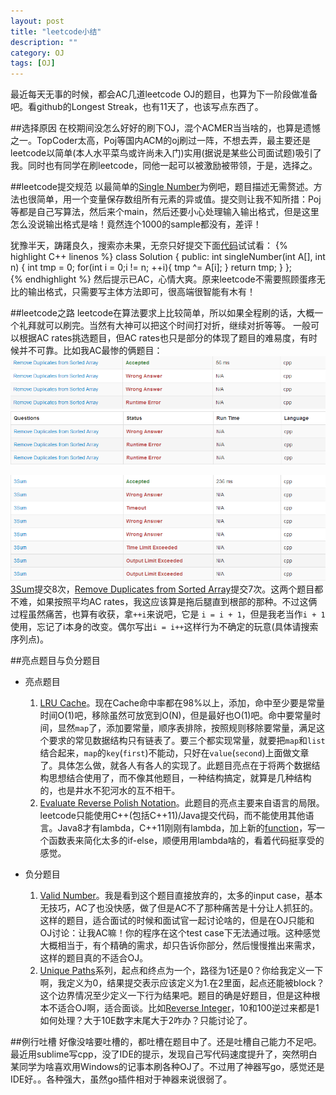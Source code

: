 ```yaml
---
layout: post
title: "leetcode小结"
description: ""
category: OJ
tags: [OJ]
---
```


最近每天无事的时候，都会AC几道leetcode OJ的题目，也算为下一阶段做准备吧。看github的Longest Streak，也有11天了，也该写点东西了。

##选择原因
在校期间没怎么好好的刷下OJ，混个ACMER当当啥的，也算是遗憾之一。TopCoder太高，Poj等国内ACM的oj刷过一阵，不想去弄，最主要还是leetcode以简单(本人水平菜鸟或许尚未入门)实用(据说是某些公司面试题)吸引了我。同时也有同学在刷leetcode，同他一起可以被激励被带领，于是，选择之。

##leetcode提交规范
以最简单的[Single Number](http://oj.leetcode.com/problems/single-number/)为例吧，题目描述无需赘述。方法也很简单，用一个变量保存数组所有元素的异或值。提交则让我不知所措：Poj等都是自己写算法，然后来个main，然后还要小心处理输入输出格式，但是这里怎么没说输出格式是啥！竟然连个1000的sample都没有，差评！

犹豫半天，踌躇良久，搜索亦未果，无奈只好提交下面[代码](https://github.com/chrishine/leetcode/blob/master/Single_Number.cpp)试试看：
{% highlight C++ linenos %}
	class Solution {
	public:
	    int singleNumber(int A[], int n) {
	        int tmp = 0;
	        for(int i = 0;i != n; ++i){
	            tmp ^= A[i];
	        }
	        return tmp;
	    }
	};   
{% endhighlight %} 
然后提示已AC，心情大爽。原来leetcode不需要照顾蛋疼无比的输出格式，只需要写主体方法即可，很高端很智能有木有！

##leetcode之路
leetcode在算法要求上比较简单，所以如果全程刷的话，大概一个礼拜就可以刷完。当然有大神可以把这个时间打对折，继续对折等等。
一般可以根据AC rates挑选题目，但AC rates也只是部分的体现了题目的难易度，有时候并不可靠。比如我AC最惨的俩题目：
![1.2.png](/assets/images/leetcode/1.2.png)
![1.1.png](/assets/images/leetcode/1.1.png)

![2.1.png](/assets/images/leetcode/2.1.png)
[3Sum](http://oj.leetcode.com/problems/3sum/)提交8次，[Remove Duplicates from Sorted Array](http://oj.leetcode.com/problems/remove-duplicates-from-sorted-array/)提交7次。这两个题目都不难，如果按照平均AC rates，我这应该算是拖后腿直到根部的那种。不过这俩过程虽然痛苦，也算有收获，拿```++i```来说吧，它是
```i = i + 1```，但是我老当作```i + 1```使用，忘记了i本身的改变。偶尔写出```i = i++```这样行为不确定的玩意(具体请搜索序列点)。

##亮点题目与负分题目
+ 亮点题目  
    1. [LRU Cache](http://oj.leetcode.com/problems/lru-cache/)。现在Cache命中率都在98%以上，添加，命中至少要是常量时间O(1)吧，移除虽然可放宽到O(N)，但是最好也O(1)吧。命中要常量时间，显然```map```了，添加要常量，顺序表排除，按照规则移除要常量，满足这个要求的常见数据结构只有链表了。要三个都实现常量，就要把```map```和```list```结合起来，```map```的```key```(```first```)不能动，只好在```value```(```second```)上面做文章了。具体怎么做，就各人有各人的实现了。此题目亮点在于将两个数据结构思想结合使用了，而不像其他题目，一种结构搞定，就算是几种结构的，也是井水不犯河水的互不相干。
    2. [Evaluate Reverse Polish Notation](http://oj.leetcode.com/problems/evaluate-reverse-polish-notation/)。此题目的亮点主要来自语言的局限。leetcode只能使用C++(包括C++11)/Java提交代码，而不能使用其他语言。Java8才有lambda，C++11刚刚有lambda，加上新的[function](http://en.cppreference.com/w/cpp/utility/functional/function)，写一个函数表来简化太多的if-else，顺便用用lambda啥的，看着代码挺享受的感觉。

+ 负分题目
	1. [Valid Number](http://oj.leetcode.com/problems/valid-number/)。我是看到这个题目直接放弃的，太多的input case，基本无技巧，AC了也没快感，做了但是AC不了那种痛苦是十分让人抓狂的。这样的题目，适合面试的时候和面试官一起讨论啥的，但是在OJ只能和OJ讨论：让我AC嘛！你的程序在这个test case下无法通过哦。这种感觉大概相当于，有个精确的需求，却只告诉你部分，然后慢慢推出来需求，这样的题目真的不适合OJ。
	2. [Unique Paths](http://oj.leetcode.com/problems/unique-paths/)系列，起点和终点为一个，路径为1还是0？你给我定义一下啊，我定义为0，结果提交表示应该定义为1.在2里面，起点还能被block？这个边界情况至少定义一下行为结果吧。题目的确是好题目，但是这种根本不适合OJ啊，适合面谈。比如[Reverse Integer](http://oj.leetcode.com/problems/reverse-integer/)，10和100逆过来都是1如何处理？大于10E数字末尾大于2咋办？只能讨论了。

##例行吐槽
好像没啥要吐槽的，都吐槽在题目中了。还是吐槽自己能力不足吧。最近用sublime写cpp，没了IDE的提示，发现自己写代码速度提升了，突然明白某同学为啥喜欢用Windows的记事本刷各种OJ了。不过用了神器写go，感觉还是IDE好。。各种强大，虽然go插件相对于神器来说很弱了。